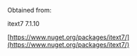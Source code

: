 Obtained from:

itext7 7.1.10

[https://www.nuget.org/packages/itext7/](https://www.nuget.org/packages/itext7/)
